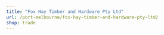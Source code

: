 ```yaml
---
title: "Fox Hay Timber and Hardware Pty Ltd"
url: /port-melbourne/fox-hay-timber-and-hardware-pty-ltd/
shop: trade
---
```

